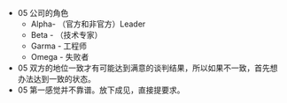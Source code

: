 - 05 公司的角色
	-  Alpha- （官方和非官方）Leader
	- Beta - （技术专家）
	- Garma - 工程师
	- Omega - 失败者
- 05 双方的地位一致才有可能达到满意的谈判结果，所以如果不一致，首先想办法达到一致的状态。
- 05 第一感觉并不靠谱。放下成见，直接提要求。